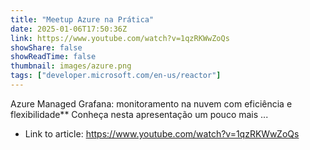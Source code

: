 ```yaml
---
title: "Meetup Azure na Prática"
date: 2025-01-06T17:50:36Z
link: https://www.youtube.com/watch?v=1qzRKWwZoQs
showShare: false
showReadTime: false
thumbnail: images/azure.png
tags: ["developer.microsoft.com/en-us/reactor"]
---
```

Azure Managed Grafana: monitoramento na nuvem com eficiência e flexibilidade** Conheça nesta apresentação um pouco mais ...

- Link to article: https://www.youtube.com/watch?v=1qzRKWwZoQs